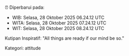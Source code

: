 ⏰ Diperbarui pada:
- WIB: Selasa, 28 Oktober 2025 06.24.12 UTC
- WITA: Selasa, 28 Oktober 2025 07.24.12 UTC
- WIT: Selasa, 28 Oktober 2025 08.24.12 UTC

Kutipan Inspiratif:
"All things are ready if our mind be so."


Kategori: attitude

